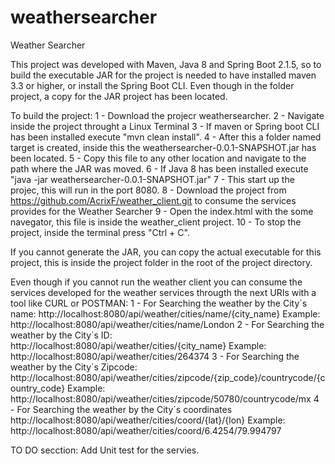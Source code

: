 # weathersearcher
Weather Searcher

This project was developed with Maven, Java 8 and Spring Boot 2.1.5, so to build the executable JAR for the project is needed to have 
installed maven 3.3 or higher, or install the Spring Boot CLI. Even though in the folder project, a copy for the JAR project has been located.

To build the project:
  1 - Download the projecr weathersearcher.
  2 - Navigate inside the project throught a Linux Terminal
  3 - If maven or Spring boot CLI  has been installed execute "mvn clean install".
  4 - After this a folder named target is created, inside this the weathersearcher-0.0.1-SNAPSHOT.jar has been located.
  5 - Copy this file to any other location and navigate to the path where the JAR was moved.
  6 - If Java 8 has been installed execute "java -jar weathersearcher-0.0.1-SNAPSHOT.jar"
  7 - This start up the projec, this will run in the port 8080.
  8 - Download the project  from https://github.com/AcrixF/weather_client.git to consume the services provides for the Weather Searcher
  9 - Open the index.html  with the some navegator, this file is inside the weather_client project. 
  10 - To stop the project, inside the terminal press "Ctrl + C".
  
If you cannot generate the JAR, you can copy the actual executable for this project, this is inside the project folder in the root of the project directory. 
  
Even though if you cannot run the weather client you can consume the services developed for the weather services througth 
the next URIs with a tool like CURL or POSTMAN:
  1 - For Searching the weather by the City´s name:
    http://localhost:8080/api/weather/cities/name/{city_name}
    Example: http://localhost:8080/api/weather/cities/name/London
  2 - For Searching the weather by the City´s  ID:
    http://localhost:8080/api/weather/cities/{city_name}
    Example: http://localhost:8080/api/weather/cities/264374
  3 - For Searching the weather by the City´s Zipcode:
    http://localhost:8080/api/weather/cities/zipcode/{zip_code}/countrycode/{country_code}
    Example: http://localhost:8080/api/weather/cities/zipcode/50780/countrycode/mx
  4 - For Searching the weather by the City´s coordinates 
    http://localhost:8080/api/weather/cities/coord/{lat}/{lon}
    Example: http://localhost:8080/api/weather/cities/coord/6.4254/79.994797
  
  
  TO DO secction:
  Add Unit test for the servies.
 
